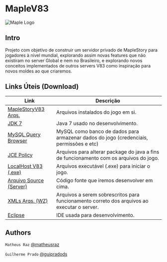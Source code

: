# MapleV83

![Maple Logo](https://d2e111jq13me73.cloudfront.net/sites/default/files/styles/product_image_aspect_switcher_170w/public/product-images/csm-app/maplestory.png?itok=HafAIewS)

## Intro

Projeto com objetivo de construir um servidor privado de MapleStory para jogadores à nivel mundial, explorando assim novas features que não existiram no server Global e nem no Brasileiro, e explorando novos conceitos implementados de outros servers V83 como inspiração para novos moldes ao que criaremos.

## Links Úteis (Download)

Link | Descrição
------------ | -------------
[MapleStoryV83 Arqs.](http://www.mediafire.com/file/ph13i0jnzhp4m87/v83.rar) | Arquivos instalados do jogo em si.
[JDK 7](http://www.mediafire.com/file/3qrxipqpmxsnbrd/jdk-7u3-windows-x64.rar) | Java 7 usado no desenvolvimento.
[MySQL Query Browser](http://www.brothersoft.com/mysql-query-browser-for-windows-download-71868.html) | MySQL como banco de dados para armazenar dados do jogo (credenciais, permissões e etc)
[JCE Policy](http://www.mediafire.com/file/0g6t7xpcrbu4u8p/jce_policy-7.zip) | Arquivos para alterar package do java a fins de funcionamento com os arquivos do jogo.
[LocalHost V83 (.exe) ](http://www.mediafire.com/file/99ecxofh1436129/Localhostv83.rar) | Arquivos executável (.exe) para iniciar o jogo.
[Arquivo Source (Server) ](http://www.mediafire.com/file/j43req4bj7l6nzk/ZenthosDev.rar) | Código fonte que iremos desenvolver em cima.
[XMLs Arqs. (WZ) ](http://www.mediafire.com/file/95sypygu1la3aeo/v83+XMLs.zip) | Arquivos a serem sobrescritos para funcionamento correto dos arquivos ao executar o server.
[Eclipse](https://www.eclipse.org/downloads/) | IDE usada para desenvolvimento.

## Authors
``` Matheus Raz ``` [@matheusraz](https://github.com/matheusraz)

``` Guilherme Prado ``` [@guipradods](https://github.com/guipradods)
